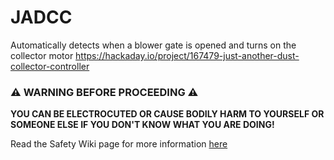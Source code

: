 # JADCC
Automatically detects when a blower gate is opened and turns on the collector motor
https://hackaday.io/project/167479-just-another-dust-collector-controller

### :warning: WARNING BEFORE PROCEEDING :warning: 
**YOU CAN BE ELECTROCUTED OR CAUSE BODILY HARM TO YOURSELF OR SOMEONE ELSE IF YOU DON'T KNOW WHAT YOU ARE DOING!**

Read the Safety Wiki page for more information [here](https://github.com/jchambers2012/JADCC/wiki/Safety-Information)

